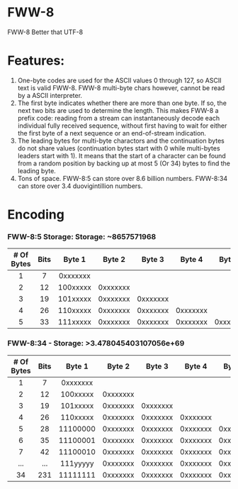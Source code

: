 # FWW-8
FWW-8  Better that UTF-8


# Features:

1. One-byte codes are used for the ASCII values 0 through 127, so ASCII text is valid FWW-8. FWW-8 multi-byte chars however, cannot be read by a ASCII interpreter.
2. The first byte indicates whether there are more than one byte. If so, the next two bits are used to determine the length. This makes FWW-8 a prefix code: reading from a stream can instantaneously decode each individual fully received sequence, without first having to wait for either the first byte of a next sequence or an end-of-stream indication.
3. The leading bytes for multi-byte charactors and the continuation bytes do not share values (continuation bytes start with 0 while multi-bytes leaders start with 1). It means that the start of a character can be found from a random position by backing up at most 5 (Or 34) bytes to find the leading byte.
4. Tons of space. FWW-8:5 can store over 8.6 billion numbers. FWW-8:34 can store over 3.4 duovigintillion numbers.

# Encoding

### FWW-8:5 Storage: Storage: ~8657571968

| # Of Bytes | Bits |  Byte 1  |  Byte 2  |  Byte 3  |  Byte 4  |  Byte 5  |
|:----------:|:----:|:--------:|:--------:|:--------:|:--------:|:--------:|
| 1          | 7    | 0xxxxxxx |          |          |          |          |
| 2          | 12   | 100xxxxx | 0xxxxxxx |          |          |          |
| 3          | 19   | 101xxxxx | 0xxxxxxx | 0xxxxxxx |          |          |
| 4          | 26   | 110xxxxx | 0xxxxxxx | 0xxxxxxx | 0xxxxxxx |          |
| 5          | 33   | 111xxxxx | 0xxxxxxx | 0xxxxxxx | 0xxxxxxx | 0xxxxxxx |

### FWW-8:34 - Storage: >3.478045403107056e+69

| # Of Bytes | Bits |  Byte 1  |  Byte 2  |  Byte 3  |  Byte 4  |  Byte 5  |    ...    |
|:----------:|:----:|:--------:|:--------:|:--------:|:--------:|:--------:|:---------:|
| 1          | 7    | 0xxxxxxx |          |          |          |          |           |
| 2          | 12   | 100xxxxx | 0xxxxxxx |          |          |          |           |
| 3          | 19   | 101xxxxx | 0xxxxxxx | 0xxxxxxx |          |          |           |
| 4          | 26   | 110xxxxx | 0xxxxxxx | 0xxxxxxx | 0xxxxxxx |          |           |
| 5          | 28   | 11100000 | 0xxxxxxx | 0xxxxxxx | 0xxxxxxx | 0xxxxxxx |           |
| 6          | 35   | 11100001 | 0xxxxxxx | 0xxxxxxx | 0xxxxxxx | 0xxxxxxx | 0xxxxxxx  |
| 7          | 42   | 11100010 | 0xxxxxxx | 0xxxxxxx | 0xxxxxxx | 0xxxxxxx | 0xxxxxxx  |
| ...        | ...  | 111yyyyy | 0xxxxxxx | 0xxxxxxx | 0xxxxxxx | 0xxxxxxx | 0xxxxxxx  |
| 34         | 231  | 11111111 | 0xxxxxxx | 0xxxxxxx | 0xxxxxxx | 0xxxxxxx | 0xxxxxxx  |                               
